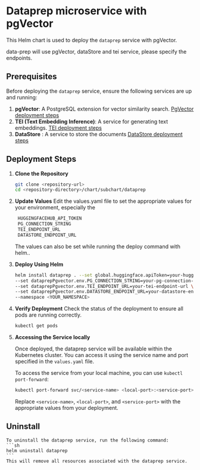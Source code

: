 # Dataprep microservice with pgVector

This Helm chart is used to deploy the `dataprep` service with pgVector.

data-prep will use pgVector, dataStore and tei service, please specify the endpoints.

## Prerequisites

Before deploying the `dataprep` service, ensure the following services are up and running:

1. **pgVector**: A PostgreSQL extension for vector similarity search. [PgVector deployment steps](../pgvector/README.md)
2. **TEI (Text Embedding Inference)**: A service for generating text embeddings. [TEI deployment steps](../tei/README.MD)
3. **DataStore** : A service to store the documents [DataStore deployment steps](../datastore/README.md)

## Deployment Steps

1. **Clone the Repository**

   ```sh
   git clone <repository-url>
   cd <repository-directory>/chart/subchart/dataprep
   ```

2. **Update Values**
    Edit the values.yaml file to set the appropriate values for your environment, especially the
    ```sh
     HUGGINGFACEHUB_API_TOKEN
     PG_CONNECTION_STRING
     TEI_ENDPOINT_URL 
     DATASTORE_ENDPOINT_URL
    ```
    The values can also be set while running the deploy command with helm..

3. **Deploy Using Helm**

    ```sh   
    helm install dataprep . --set global.huggingface.apiToken=your-huggingface-token \
    --set dataprepPgvector.env.PG_CONNECTION_STRING=your-pg-connection-string \
    --set dataprepPgvector.env.TEI_ENDPOINT_URL=your-tei-endpoint-url \
    --set dataprepPgvector.env.DATASTORE_ENDPOINT_URL=your-datastore-endpoint-url \
    --namespace <YOUR_NAMESPACE>
    ```
4. **Verify Deployment**
    Check the status of the deployment to ensure all pods are running correctly.
    ```sh
    kubectl get pods
    ```
5. **Accessing the Service locally**

    Once deployed, the dataprep service will be available within the Kubernetes cluster. You can access it using the service name and port specified in the `values.yaml` file.

    To access the service from your local machine, you can use `kubectl port-forward`:

    ```sh
    kubectl port-forward svc/<service-name> <local-port>:<service-port>
    ```
    Replace `<service-name>`, `<local-port>`, and `<service-port>` with the appropriate values from your deployment.
    
## Uninstall ##
    To uninstall the dataprep service, run the following command:
    ```sh
    helm uninstall dataprep
    ```
    This will remove all resources associated with the dataprep service.
